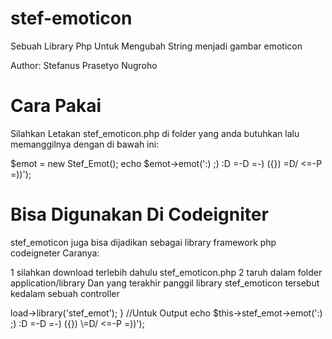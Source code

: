 # stef-emoticon

Sebuah Library Php Untuk Mengubah String menjadi gambar emoticon 


Author: Stefanus Prasetyo Nugroho


# Cara Pakai

Silahkan Letakan stef_emoticon.php di folder yang anda butuhkan  lalu memanggilnya dengan di bawah ini:

$emot = new Stef_Emot();
echo $emot->emot(':)  ;) :D =-D =-) ({}) \=D/  <=-P  =))');

# Bisa Digunakan Di Codeigniter

stef_emoticon juga bisa dijadikan sebagai library framework php codeigneter
Caranya: 

1 silahkan download terlebih dahulu stef_emoticon.php
2 taruh dalam folder application/library
Dan yang terakhir panggil library stef_emoticon tersebut kedalam sebuah controller
<?php
defined('BASEPATH') OR exit('No direct script access allowed');

class Welcome extends CI_Controller {

	public function __construct(){
		parent::__construct();
		$this->load->library('stef_emot');
	}

//Untuk Output
echo $this->stef_emot->emot(':)  ;) :D =-D =-) ({}) \=D/  <=-P  =))');


